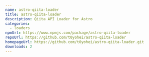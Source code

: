 ```yaml
---
name: astro-qiita-loader
title: astro-qiita-loader
description: Qiita API Loader for Astro
categories:
  - loaders
npmUrl: https://www.npmjs.com/package/astro-qiita-loader
repoUrl: https://github.com/t0yohei/astro-qiita-loader
homepageUrl: https://github.com/t0yohei/astro-qiita-loader.git
downloads: 2
---
```

